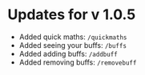 # Updates for v 1.0.5

- Added quick maths: `/quickmaths`
- Added seeing your buffs: `/buffs`
- Added adding buffs: `/addbuff`
- Added removing buffs: `/removebuff`